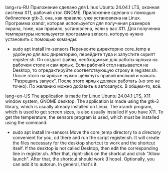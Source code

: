lang=ru-RU
Приложение сделано для Linux Ubuntu 24.04.1 LTS, оконная система X11, рабочий стол GNOME. 
Приложение сделано с помощью библиотеки gtk-3, она, как правило, уже установлена на Linux. Программа xrandr, которая используется для получения размеров экрана, тоже, как правило, установлена, если у вас X11. Для получения температуры используется программа sensors, которую нужно установить с помощью команды:
  * sudo apt install lm-sensors
Перенесите директорию core_temp в удобную для вас директорию, перейдите туда и запустите скрипт register.sh. Он создаст файлы, необходимые для работы ярлыка на рабочем столе и сам ярлык. Если рабочий стол называется не Desktop, то отредактируйте соответствующую строку в register.sh. После этого на ярлыке нужно щёлкнуть правой кнопкой и нажать "Разрешить запуск". После этого ярлык должен работать (но это не точно). По желанию можно добавить в автозапуск. В общем-то, всё.

lang=en-US
The application is made for Linux Ubuntu 24.04.1 LTS, X11 window system, GNOME desktop. 
The application is made using the gtk-3 library, which is usually already installed on Linux. The xrandr program, which is used to get screen sizes, is also usually installed if you have X11. To get the temperature, the sensors program is used, which must be installed using the command:
  * sudo apt install lm-sensors
Move the core_temp directory to a directory convenient for you, cd there and run the script register.sh. It will create the files necessary for the desktop shortcut to work and the shortcut itself. If the desktop is not called Desktop, then edit the corresponding line in register.sh. After that, right-click on the shortcut and click "Allow launch". After that, the shortcut should work (I hope). Optionally, you can add it to autorun. In general, that's it.
